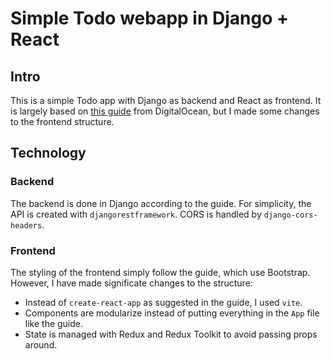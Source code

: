 # Simple Todo webapp in Django + React
## Intro
This is a simple Todo app with Django as backend and React as frontend. 
It is largely based on [this guide](https://www.digitalocean.com/community/tutorials/build-a-to-do-application-using-django-and-react) from DigitalOcean, but I made some changes to the frontend structure.

## Technology
### Backend
The backend is done in Django according to the guide.
For simplicity, the API is created with `djangorestframework`.
CORS is handled by `django-cors-headers`.

### Frontend
The styling of the frontend simply follow the guide, which use Bootstrap.
However, I have made significate changes to the structure:

- Instead of `create-react-app` as suggested in the guide, I used `vite`.
- Components are modularize instead of putting everything in the `App` file like the guide.
- State is managed with Redux and Redux Toolkit to avoid passing props around.
